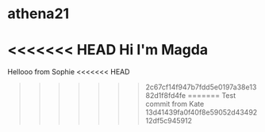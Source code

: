 # athena21
<<<<<<< HEAD
Hi I'm Magda
=======

Hellooo from Sophie
<<<<<<< HEAD
>>>>>>> 2c67cf14f947b7fdd5e0197a38e1382d1f8fd4fe
=======
Test commit from Kate
>>>>>>> 13d41439fa0f40f8e59052d4349212df5c945912
